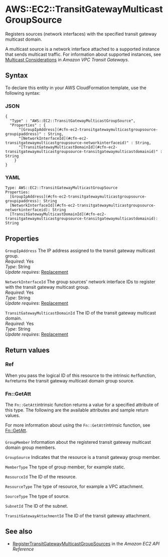# AWS::EC2::TransitGatewayMulticastGroupSource<a name="aws-resource-ec2-transitgatewaymulticastgroupsource"></a>

Registers sources \(network interfaces\) with the specified transit gateway multicast domain\.

A multicast source is a network interface attached to a supported instance that sends multicast traffic\. For information about supported instances, see [Multicast Considerations](https://docs.aws.amazon.com/vpc/latest/tgw/transit-gateway-limits.html#multicast-limits) in *Amazon VPC Transit Gateways*\.

## Syntax<a name="aws-resource-ec2-transitgatewaymulticastgroupsource-syntax"></a>

To declare this entity in your AWS CloudFormation template, use the following syntax:

### JSON<a name="aws-resource-ec2-transitgatewaymulticastgroupsource-syntax.json"></a>

```
{
  "Type" : "AWS::EC2::TransitGatewayMulticastGroupSource",
  "Properties" : {
      "[GroupIpAddress](#cfn-ec2-transitgatewaymulticastgroupsource-groupipaddress)" : String,
      "[NetworkInterfaceId](#cfn-ec2-transitgatewaymulticastgroupsource-networkinterfaceid)" : String,
      "[TransitGatewayMulticastDomainId](#cfn-ec2-transitgatewaymulticastgroupsource-transitgatewaymulticastdomainid)" : String
    }
}
```

### YAML<a name="aws-resource-ec2-transitgatewaymulticastgroupsource-syntax.yaml"></a>

```
Type: AWS::EC2::TransitGatewayMulticastGroupSource
Properties: 
  [GroupIpAddress](#cfn-ec2-transitgatewaymulticastgroupsource-groupipaddress): String
  [NetworkInterfaceId](#cfn-ec2-transitgatewaymulticastgroupsource-networkinterfaceid): String
  [TransitGatewayMulticastDomainId](#cfn-ec2-transitgatewaymulticastgroupsource-transitgatewaymulticastdomainid): String
```

## Properties<a name="aws-resource-ec2-transitgatewaymulticastgroupsource-properties"></a>

`GroupIpAddress`  <a name="cfn-ec2-transitgatewaymulticastgroupsource-groupipaddress"></a>
The IP address assigned to the transit gateway multicast group\.  
*Required*: Yes  
*Type*: String  
*Update requires*: [Replacement](https://docs.aws.amazon.com/AWSCloudFormation/latest/UserGuide/using-cfn-updating-stacks-update-behaviors.html#update-replacement)

`NetworkInterfaceId`  <a name="cfn-ec2-transitgatewaymulticastgroupsource-networkinterfaceid"></a>
The group sources' network interface IDs to register with the transit gateway multicast group\.  
*Required*: Yes  
*Type*: String  
*Update requires*: [Replacement](https://docs.aws.amazon.com/AWSCloudFormation/latest/UserGuide/using-cfn-updating-stacks-update-behaviors.html#update-replacement)

`TransitGatewayMulticastDomainId`  <a name="cfn-ec2-transitgatewaymulticastgroupsource-transitgatewaymulticastdomainid"></a>
The ID of the transit gateway multicast domain\.  
*Required*: Yes  
*Type*: String  
*Update requires*: [Replacement](https://docs.aws.amazon.com/AWSCloudFormation/latest/UserGuide/using-cfn-updating-stacks-update-behaviors.html#update-replacement)

## Return values<a name="aws-resource-ec2-transitgatewaymulticastgroupsource-return-values"></a>

### Ref<a name="aws-resource-ec2-transitgatewaymulticastgroupsource-return-values-ref"></a>

When you pass the logical ID of this resource to the intrinsic `Ref`function, `Ref`returns the transit gateway multicast domain group source\. 

### Fn::GetAtt<a name="aws-resource-ec2-transitgatewaymulticastgroupsource-return-values-fn--getatt"></a>

The `Fn::GetAtt`intrinsic function returns a value for a specified attribute of this type\. The following are the available attributes and sample return values\.

For more information about using the `Fn::GetAtt`intrinsic function, see [Fn::GetAtt](https://docs.aws.amazon.com/AWSCloudFormation/latest/UserGuide/intrinsic-function-reference-getatt.html)\.

#### <a name="aws-resource-ec2-transitgatewaymulticastgroupsource-return-values-fn--getatt-fn--getatt"></a>

`GroupMember`  <a name="GroupMember-fn::getatt"></a>
Information about the registered transit gateway multicast domain group members\.

`GroupSource`  <a name="GroupSource-fn::getatt"></a>
Indicates that the resource is a transit gateway group member\.

`MemberType`  <a name="MemberType-fn::getatt"></a>
The type of group member, for example static\.

`ResourceId`  <a name="ResourceId-fn::getatt"></a>
The ID of the resource\.

`ResourceType`  <a name="ResourceType-fn::getatt"></a>
The type of resource, for example a VPC attachment\.

`SourceType`  <a name="SourceType-fn::getatt"></a>
The type of source\.

`SubnetId`  <a name="SubnetId-fn::getatt"></a>
The ID of the subnet\.

`TransitGatewayAttachmentId`  <a name="TransitGatewayAttachmentId-fn::getatt"></a>
The ID of the transit gateway attachment\.

## See also<a name="aws-resource-ec2-transitgatewaymulticastgroupsource--seealso"></a>
+ [RegisterTransitGatewayMulticastGroupSources](https://docs.aws.amazon.com/AWSEC2/latest/APIReference/API_RegisterTransitGatewayMulticastGroupSources.html) in the *Amazon EC2 API Reference*

